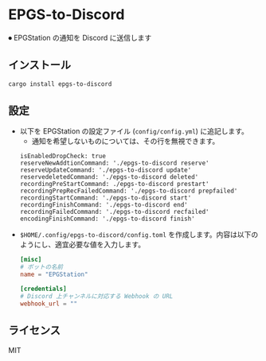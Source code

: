 # EPGS-to-Discord
⏺ EPGStation の通知を Discord に送信します

## インストール
```sh
cargo install epgs-to-discord
```

## 設定
* 以下を EPGStation の設定ファイル (`config/config.yml`) に追記します。
    * 通知を希望しないものについては、その行を無視できます。
    ```
    isEnabledDropCheck: true
    reserveNewAddtionCommand: './epgs-to-discord reserve'
    reserveUpdateCommand: './epgs-to-discord update'
    reservedeletedCommand: './epgs-to-discord deleted'
    recordingPreStartCommand: ./epgs-to-discord prestart'
    recordingPrepRecFailedCommand: './epgs-to-discord prepfailed'
    recordingStartCommand: './epgs-to-discord start'
    recordingFinishCommand: './epgs-to-discord end'
    recordingFailedCommand: './epgs-to-discord recfailed'
    encodingFinishCommand: './epgs-to-discord finish'
    ```
* `$HOME/.config/epgs-to-discord/config.toml` を作成します。内容は以下のようにし、適宜必要な値を入力します。
    ```toml
    [misc]
    # ボットの名前
    name = "EPGStation"

    [credentials]
    # Discord 上チャンネルに対応する Webhook の URL
    webhook_url = ""
    ```

## ライセンス
MIT
